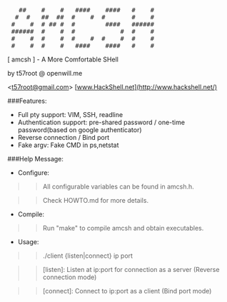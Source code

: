 <pre>
   ##    #    #   ####    ####   #    #
  #  #   ##  ##  #    #  #       #    #
 #    #  # ## #  #        ####   ######
 ######  #    #  #            #  #    #
 #    #  #    #  #    #  #    #  #    #
 #    #  #    #   ####    ####   #    #
</pre>

[ amcsh ] - A More Comfortable SHell

by t57root @ openwill.me 

&lt;t57root@gmail.com>  [www.HackShell.net](http://www.hackshell.net/)


###Features:

* Full pty support: VIM, SSH, readline
* Authentication support: pre-shared password / one-time password(based on google authenticator)
* Reverse connection / Bind port 
* Fake argv: Fake CMD in ps,netstat

###Help Message:

* Configure:

>>All configurable variables can be found in amcsh.h.

>>Check HOWTO.md for more details.

* Compile:

>>Run "make" to compile amcsh and obtain executables.

* Usage:

>>./client {listen|connect} ip port

>>[listen]: Listen at ip:port for connection as a server (Reverse connection mode)

>>[connect]: Connect to ip:port as a client (Bind port mode)

